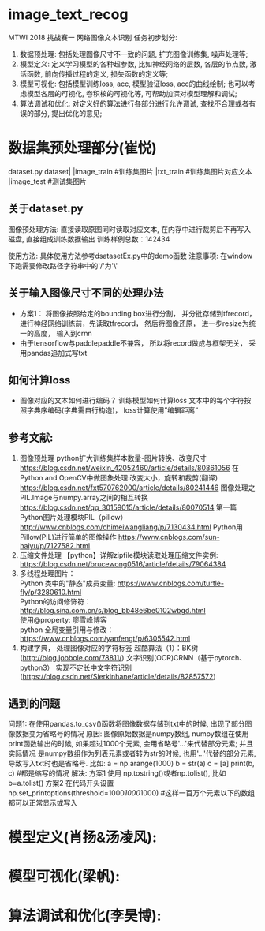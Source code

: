 # image_text_recog
MTWI 2018 挑战赛一 网络图像文本识别
任务初步划分:
1. 数据预处理: 包括处理图像尺寸不一致的问题, 扩充图像训练集, 噪声处理等;
2. 模型定义: 定义学习模型的各种超参数, 比如神经网络的层数, 各层的节点数, 激活函数, 前向传播过程的定义, 损失函数的定义等;
3. 模型可视化: 包括模型训练loss, acc, 模型验证loss, acc的曲线绘制; 也可以考虑模型各层的可视化, 卷积核的可视化等, 可帮助加深对模型理解和调试;
4. 算法调试和优化: 对定义好的算法进行各部分进行允许调试, 查找不合理或者有误的部分, 提出优化的意见;

# 数据集预处理部分(崔悦)
dataset.py
dataset|
        |image_train        #训练集图片
        |txt_train          #训练集图片对应文本
        <!-- |image_train_prod   #训练集图片进行分割后结果 -->
        <!-- |txt_train_prod     #训练集文本处理后结果 -->
        |image_test         #测试集图片
## 关于dataset.py
<!-- 需要加载的模块：opencv和math
主要功能：读取image_train和txt_train中的数据集， 根据提供的坐标对图片进行裁剪， 并输出对应的图片和文本
到img_train_prod和txt_train_prod； 
使用方法：
运行前可配置开启的线程数（默认线程数同计算机CPU数量)， 配置变量g_thread_count， 建议数量不超过cpu数量2倍
在终端输入：python dataset.py -->
图像预处理方法: 直接读取原图同时读取对应文本, 在内存中进行裁剪后不再写入磁盘, 直接组成训练数据输出
训练样例总数：142434

使用方法:
具体使用方法参考dsatasetEx.py中的demo函数
注意事项: 在window下跑需要修改路径字符串中的'/'为'\\'

## 关于输入图像尺寸不同的处理办法
- 方案1： 将图像按照给定的bounding box进行分割， 并分批存储到tfrecord，  
进行神经网络训练前，先读取tfrecord， 然后将图像还原， 进一步resize为统一的高度， 输入到crnn 
- 由于tensorflow与paddlepaddle不兼容， 所以将record做成与框架无关， 采用pandas追加式写txt

## 如何计算loss
- 图像对应的文本如何进行编码？ 训练模型如何计算loss
文本中的每个字符按照字典序编码(字典需自行构造)， loss计算使用”编辑距离“

## 参考文献:  
1. 图像预处理
  python扩大训练集样本数量-图片转换、改变尺寸 https://blog.csdn.net/weixin_42052460/article/details/80861056 
  在Python and OpenCV中做图象处理:改变大小，旋转和裁剪(翻译)  https://blog.csdn.net/fxt570762000/article/details/80241446 
  图像处理之PIL.Image与numpy.array之间的相互转换 https://blog.csdn.net/qq_30159015/article/details/80070514
  第一篇 Python图片处理模块PIL（pillow） http://www.cnblogs.com/chimeiwangliang/p/7130434.html
  Python用Pillow(PIL)进行简单的图像操作 https://www.cnblogs.com/sun-haiyu/p/7127582.html
2. 压缩文件处理
  【python】详解zipfile模块读取处理压缩文件实例: https://blog.csdn.net/brucewong0516/article/details/79064384  
3. 多线程处理图片：  
    Python 类中的"静态"成员变量: https://www.cnblogs.com/turtle-fly/p/3280610.html  
    Python的访问修饰符： http://blog.sina.com.cn/s/blog_bb48e6be0102wbgd.html  
    使用@property: 廖雪峰博客  
    python 全局变量引用与修改： https://www.cnblogs.com/yanfengt/p/6305542.html  
4. 构建字典， 处理图像对应的字符标签
  超酷算法（1）：BK树(http://blog.jobbole.com/78811/)
  文字识别(OCR)CRNN（基于pytorch、python3） 实现不定长中文字符识别(https://blog.csdn.net/Sierkinhane/article/details/82857572)
## 遇到的问题
问题1: 在使用pandas.to_csv()函数将图像数据存储到txt中的时候, 出现了部分图像数据变为省略号的情况
原因: 图像原始数据是numpy数组, numpy数组在使用print函数输出的时候, 如果超过1000个元素, 会用省略号'...'来代替部分元素; 并且实际情况
是numpy数组作为列表元素或者转为str的时候, 也用'...'代替的部分元素, 导致写入txt时也是省略号.
比如: 
    a = np.arange(1000)
    b = str(a) 
    c = [a]
    print(b, c)     #都是缩写的情况
解决: 方案1 使用 np.tostring()或者np.tolist(), 比如 b=a.tolist()
方案2 在代码开头设置 np.set_printoptions(threshold=1000*1000*1000) #这样一百万个元素以下的数组都可以正常显示或写入
# 模型定义(肖扬&汤凌风):

# 模型可视化(梁帆):

# 算法调试和优化(李昊博):






